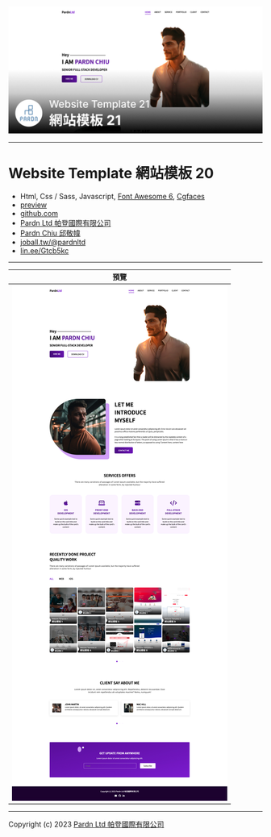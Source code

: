 ![Website Template 網站模板 18 - Pardn Chiu 邱敬幃](./image/2-1.jpg)

***

# Website Template 網站模板 20

- Html, Css / Sass, Javascript, [Font Awesome 6](https://fontawesome.com/v6/search), [Cgfaces](https://cgfaces.com)
- [preview](https://pardnchiu.github.io/website-template-18)
- [github.com](https://github.com/pardnchiu/website-template-18)
- [Pardn Ltd 帕登國際有限公司](https://www.linkedin.com/company/pardnltd)
- [Pardn Chiu 邱敬幃](https://www.linkedin.com/in/pardnchiu)
- [joball.tw/@pardnltd](https://joball.tw/@pardnltd)
- [lin.ee/Gtcb5kc](http://lin.ee/Gtcb5kc)

***

| 預覽 |
|---|
| ![Website Template 網站模板 20 - Pardn Chiu 邱敬幃](./image/Group%201.jpg) |

***

Copyright (c) 2023 [Pardn Ltd 帕登國際有限公司](https://www.linkedin.com/company/pardnltd)